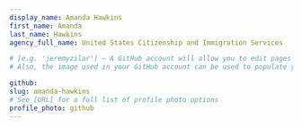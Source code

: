 ```yaml
---
display_name: Amanda Hawkins
first_name: Amanda
last_name: Hawkins
agency_full_name: United States Citizenship and Immigration Services

# [e.g. 'jeremyzilar'] — A GitHub account will allow you to edit pages on Digital.gov.
# Also, the image used in your GitHub account can be used to populate your digital.gov profile photo.

github: 
slug: amanda-hawkins
# See [URL] for a full list of profile photo options
profile_photo: github
---
```

